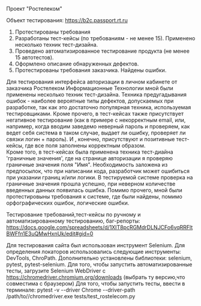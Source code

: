
Проект "Ростелеком" 

Объект тестирования: https://b2c.passport.rt.ru

1) Протестированы требования 
2) Разработаны тест-кейсы (по требованиям - не менее 15). Применено несколько техник тест-дизайна.
3) Проведено автоматизированное тестирование продукта (не менее 15 автотестов). 
4) Оформлено описание обнаруженных дефектов. 
5) Протестированы требования заказчика. Найдены ошибки.

Для тестирования интерфейса авторизации в личном кабинете от заказчика Ростелеком Информационные Технологии мной были применены несколько техник тест-дизайна. 
Техника предугадывания ошибок - наиболее вероятные типы дефектов, допускаемых при разработке, так как это достаточно популярная техника, используемая тестировщиками. Кроме прочего, в тест-кейсах также присутствует негативное тестирование (как в примере с некорректным email, или, например, когда вводим заведемо неверный пароль и проверяем, как ведет себя система в таком случае, выдает ли ошибку, проверяет ли связки логин + пароль). И , конечно, присутствуют и позитивные тест-кейсы, где все поля заполнены корректным образом.   
Кроме того, в тест-кейсах была применена техника тест-диайна 'граничные значения', где на странице авторизации я проверяю граничные значения поля "Имя". Необходимость заложена из предпосылок, что при написании кода, разработчик может ошибиться при указании границ и/или логики. В тестируемой системе проверка на граничные значения прошла успешно, при неверном количестве введенных данных появилась ошибка. 
Помимо прочего, мной были протестировыны требования к системе, где были найдены, помимо орфографических ошибок, логические ошибки. 

Тестирование требований,тест-кейсы по ручному и автоматизированному тестированию, баг-репорты: https://docs.google.com/spreadsheets/d/1XIT8pcRGMdrDLNJCFo6vqRRFltBWFfn1E3uQMwHxnUk/edit#gid=0

Для тестирования сайта был использован инструмент Selenium.
Для определения локаторов использовались следующие инструменты: DevTools, ChroPath.
Дополнительно установлены библиотеки: selenium, pytest, pytest-selenium.
Для того, чтобы запустить автоматизированные тесты, загрузите Selenium WebDriver с https://chromedriver.chromium.org/downloads (выбрать ту версию,что совместима с браузером)
Для того, чтобы запустить тесты, ввести в терминале: pytest -v --driver Chrome --driver-path /path/to//chromedriver.exe tests/test_rostelecom.py
